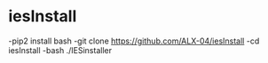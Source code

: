 # iesInstall
-pip2 install bash
-git clone https://github.com/ALX-04/iesInstall
-cd iesInstall
-bash ./IESinstaller
